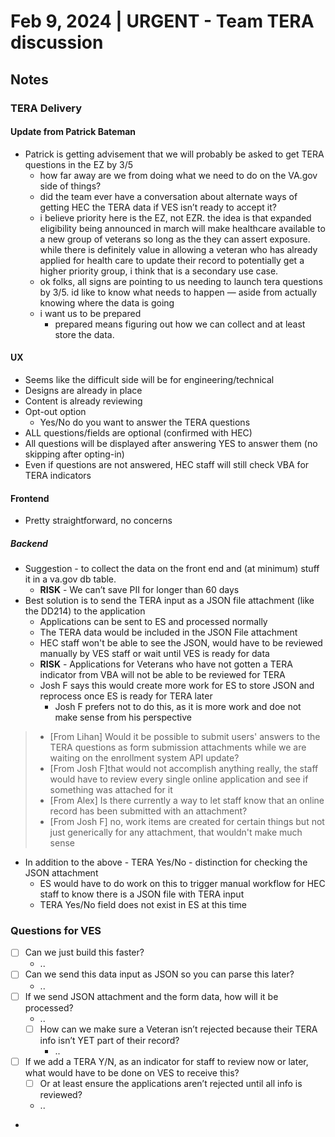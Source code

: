 # Feb 9, 2024 | URGENT - Team TERA discussion

## Notes
### TERA Delivery 
#### Update from Patrick Bateman
- Patrick is getting advisement that we will probably be asked to get TERA questions in the EZ by 3/5
     - how far away are we from doing what we need to do on the VA.gov side of things?
     - did the team ever have a conversation about alternate ways of getting HEC the TERA data if VES isn’t ready to accept it?
     - i believe priority here is the EZ, not EZR. the idea is that expanded eligibility being announced in march will make healthcare available to a new group of veterans so long as the they can assert exposure. while there is definitely value in allowing a veteran who has already applied for health care to update their record to potentially get a higher priority group, i think that is a secondary use case.
     - ok folks, all signs are pointing to us needing to launch tera questions by 3/5. id like to know what needs to happen — aside from actually knowing where the data is going
     - i want us to be prepared
          - prepared means figuring out how we can collect and at least store the data.
#### UX 
- Seems like the difficult side will be for engineering/technical
- Designs are already in place
- Content is already reviewing
- Opt-out option
     - Yes/No do you want to answer the TERA questions
- ALL questions/fields are optional (confirmed with HEC)
- All questions will be displayed after answering YES to answer them (no skipping after opting-in)
- Even if questions are not answered, HEC staff will still check VBA for TERA indicators
#### Frontend
- Pretty straightforward, no concerns
##### Backend
- Suggestion - to collect the data on the front end and (at minimum) stuff it in a va.gov db table.
     - **RISK** - We can’t save PII for longer than 60 days
- Best solution is to send the TERA input as a JSON file attachment (like the DD214) to the application
     - Applications can be sent to ES and processed normally
     - The TERA data would be included in the JSON File attachment
     - HEC staff won't be able to see the JSON, would have to be reviewed manually by VES staff or wait until VES is ready for data
     - **RISK** - Applications for Veterans who have not gotten a TERA indicator from VBA will not be able to be reviewed for TERA
     - Josh F says this would create more work for ES to store JSON and reprocess once ES is ready for TERA later 
          - Josh F prefers not to do this, as it is more work and doe not make sense from his perspective
>- [From Lihan] Would it be possible to submit users' answers to the TERA questions as form submission attachments while we are waiting on the enrollment system API update?
>- [From Josh F]that would not accomplish anything really, the staff would have to review every single online application and see if something was attached for it
>- [From Alex] Is there currently a way to let staff know that an online record has been submitted with an attachment?
>- [From Josh F] no, work items are created for certain things but not just generically for any attachment, that wouldn't make much sense

- In addition to the above - TERA Yes/No - distinction for checking the JSON attachment
     - ES would have to do work on this to trigger manual workflow for HEC staff to know there is a JSON file with TERA input
     - TERA Yes/No field does not exist in ES at this time

### Questions for VES
- [ ] Can we just build this faster?
     - ..
- [ ] Can we send this data input as JSON so you can parse this later?
     - ..
- [ ] If we send JSON attachment and the form data, how will it be processed?
     - ..
     - [ ] How can we make sure a Veteran isn’t rejected because their TERA info isn’t YET part of their record?
          - ..
- [ ] If we add a TERA Y/N, as an indicator for staff to review now or later, what would have to be done on VES to receive this?
     - [ ]  Or at least ensure the applications aren’t rejected until all info is reviewed?
     - ..

- 

